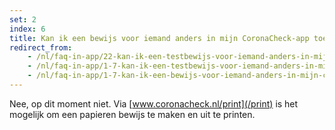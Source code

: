 ```yaml
---
set: 2
index: 6
title: Kan ik een bewijs voor iemand anders in mijn CoronaCheck-app toevoegen?
redirect_from: 
    - /nl/faq-in-app/22-kan-ik-een-testbewijs-voor-iemand-anders-in-mijn-app-toevoegen
    - /nl/faq-in-app/1-7-kan-ik-een-testbewijs-voor-iemand-anders-in-mijn-app-toevoegen
    - /nl/faq-in-app/1-7-kan-ik-een-bewijs-voor-iemand-anders-in-mijn-coronacheck-app-toevoegen
---
```

Nee, op dit moment niet. Via [www.coronacheck.nl/print](/print) is het mogelijk om een papieren bewijs te maken en uit te printen. 
